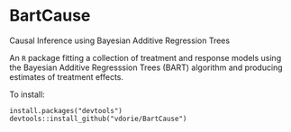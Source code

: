 BartCause
=========

Causal Inference using Bayesian Additive Regression Trees

An `R` package fitting a collection of treatment and response models using the Bayesian Additive Regresssion Trees (BART) algorithm and producing estimates of treatment effects.

To install:

    install.packages("devtools")
    devtools::install_github("vdorie/BartCause")
